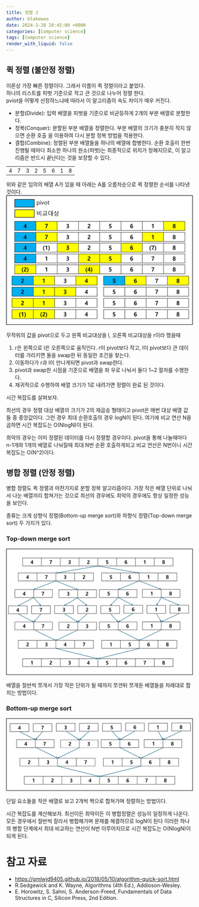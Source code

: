 ```yaml
---
title: 정렬 2
author: blakewoo
date: 2024-3-28 20:45:00 +0900
categories: [Computer science]
tags: [Computer science]
render_with_liquid: false
---
```



## 퀵 정렬 (불안정 정렬)
이론상 가장 빠른 정렬이다. 그래서 이름이 퀵 정렬이라고 붙었다.   
하나의 리스트를 피벗 기준으로 작고 큰 것으로 나누어 정렬 한다.   
pviot을 어떻게 선정하느냐에 따라서 이 알고리즘의 속도 차이가 매우 커진다.

* 분할(Divide): 입력 배열을 피벗을 기준으로 비균등하게 2개의 부분 배열로 분할한다.   
* 정복(Conquer): 분할된 부분 배열을 정렬한다. 부분 배열의 크기가 충분히 작지 않으면 순환 호출 을 이용하여
  다시 분할 정복 방법을 적용한다.   
* 결합(Combine): 정렬된 부분 배열들을 하나의 배열에 합병한다. 순환 호출이 한번 진행될 때마다 최소한
  하나의 원소(피벗)는 최종적으로 위치가 정해지므로, 이 알고리즘은 반드시 끝난다는 것을 보장할 수 있다.
  
<TABLE>
<TR>
<TD>4</TD>
<TD>7</TD>
<TD>3</TD>
<TD>2</TD>
<TD>5</TD>
<TD>6</TD>
<TD>1</TD>
<TD>8</TD>
</TR>
</TABLE>

위와 같은 임의의 배열 A가 있을 때 아래는 A를 오름차순으로 퀵 정렬한 순서를 나타낸 것이다.   
![img.png](/assets/blog/cs/sort/quick_sort_img.png)   

무작위의 값을 pivot으로 두고 왼쪽 비교대상을 l, 오른쪽 비교대상을 r이라 했을때

1. r은 왼쪽으로 l은 오른쪽으로 움직인다. r이 pivot보다 작고, l이 pivot보다 큰 데이터를 가리키면
   둘을 swap한 뒤 동일한 조건을 찾는다.
2. 이동하다가 r과 l이 만나게되면 pivot과 swap한다.
3. pivot과 swap한 시점을 기준으로 배열을 좌 우로 나눠서 둘다 1~2 절차를 수행한다.
4. 재귀적으로 수행하여 배열 크기가 1로 내려가면 정렬이 완료 된 것이다.

시간 복잡도를 살펴보자.

최선의 경우 정렬 대상 배열의 크기가 2의 제곱승 형태이고 pivot은 매번 대상 배열 값들 중
중앙값이다. 그런 경우 최대 순환호출의 경우 logN이 된다. 여기에 비교 연산 N을 곱하면
시간 복잡도는 O(NlogN)이 된다.

최악의 경우는 이미 정렬된 데이터를 다시 정렬할 경우이다.
pivot을 통해 나눌때마다 n-1개와 1개의 배열로 나눠질때 최대 N번 순환 호출하게되고
비교 연산은 N번이니 시간 복잡도는 O(N^2)이다.


## 병합 정렬 (안정 정렬)
병합 정렬도 퀵 정렬과 마찬가지로 분할 정복 알고리즘이다.
가장 작은 배열 단위로 나눠서 나눈 배열끼리 합쳐가는 것으로 최선의 경우에도 최악의 경우에도
항상 일정한 성능을 보인다.

종류는 크게 상향식 정렬(Bottom-up merge sort)와 하향식 정렬(Top-down merge sort)
두 가지가 있다.

### Top-down merge sort
   
![img.png](/assets/blog/cs/sort/top_down_merge_sort_img.png)   

배열을 절반씩 쪼개서 가장 작은 단위가 될 때까지 쪼갠뒤 쪼개둔 배열들을 차례대로 합치는 방법이다.


### Bottom-up merge sort
   
![img.png](/assets/blog/cs/sort/bottom_up_merge_sort_img.png)   

단일 요소들을 작은 배열로 보고 2개씩 짝으로 합쳐가며 정렬하는 방법이다.

시간 복잡도를 계산해보자.
최선이든 최악이든 이 병합정렬은 성능이 일정하게 나온다.
모든 경우에서 절반씩 잘라서 병합해가며 문제를 해결하므로 logN이 된다
이러한 하나의 병합 단계에서 최대 비교하는 연산이 N번 이루어지므로
시간 복잡도는 O(NlogN)이 되게 된다.

# 참고 자료
- https://gmlwjd9405.github.io/2018/05/10/algorithm-quick-sort.html  
- R.Sedgewick and K. Wayne, Algorithms (4th Ed.), Addioson-Wesley.
- E. Horowitz, S. Sahni, S. Anderson-Freed, Fundamentals of Data
  Structures in C, Silicon Press, 2nd Edition.
